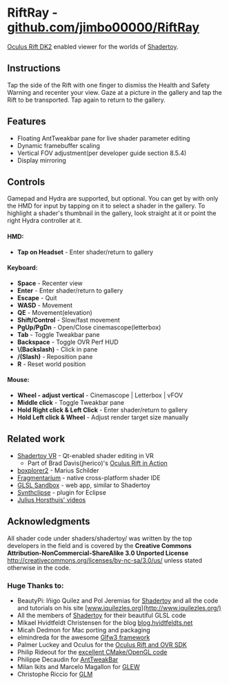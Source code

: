 # RiftRay - [github.com/jimbo00000/RiftRay](https://github.com/jimbo00000/RiftRay)

[Oculus Rift DK2](http://www.oculus.com/) enabled viewer for the worlds of [Shadertoy](https://shadertoy.com).  


## Instructions  
Tap the side of the Rift with one finger to dismiss the Health and Safety Warning and recenter your view. Gaze at a picture in the gallery and tap the Rift to be transported. Tap again to return to the gallery.  


## Features  
- Floating AntTweakbar pane for live shader parameter editing  
- Dynamic framebuffer scaling  
- Vertical FOV adjustment(per developer guide section 8.5.4)   
- Display mirroring  


## Controls  
Gamepad and Hydra are supported, but optional. You can get by with only the HMD for input by tapping on it to select a shader in the gallery. To highlight a shader's thumbnail in the gallery, look straight at it or point the right Hydra controller at it.  

#### HMD:  
- **Tap on Headset** - Enter shader/return to gallery  

#### Keyboard:  
- **Space** - Recenter view  
- **Enter** - Enter shader/return to gallery  
- **Escape** - Quit  
- **WASD** - Movement  
- **QE** - Movement(elevation)  
- **Shift/Control** - Slow/fast movement  
- **PgUp/PgDn** - Open/Close cinemascope(letterbox)  
- **Tab** - Toggle Tweakbar pane  
- **Backspace** - Toggle OVR Perf HUD  
- **\\(Backslash)** - Click in pane  
- **/(Slash)** - Reposition pane  
- **R** - Reset world position  

#### Mouse:  
- **Wheel - adjust vertical** - Cinemascope | Letterbox | vFOV  
- **Middle click** - Toggle Tweakbar pane  
- **Hold Right click & Left Click** - Enter shader/return to gallery  
- **Hold Left click & Wheel** - Adjust render target size manually  

## Related work
  - [Shadertoy VR](http://www.reddit.com/r/oculus/comments/2q0ard/new_build_of_shadertoy_vr/) - Qt-enabled shader editing in VR  
    - Part of Brad Davis(jherico)'s [Oculus Rift in Action]()
  - [boxplorer2](https://code.google.com/p/boxplorer2/) - Marius Schilder  
  - [Fragmentarium](http://syntopia.github.io/Fragmentarium/) - native cross-platform shader IDE
  - [GLSL Sandbox](http://glslsandbox.com/) - web app, similar to Shadertoy
  - [Synthclipse](http://synthclipse.sourceforge.net/user_guide/shadertoy.html) - plugin for Eclipse
  - [Julius Horsthuis' videos](http://www.julius-horsthuis.com/vr-projects/)


## Acknowledgments

All shader code under shaders/shadertoy/ was written by the top developers in the field and is covered by the **Creative Commons Attribution-NonCommercial-ShareAlike 3.0 Unported License** <http://creativecommons.org/licenses/by-nc-sa/3.0/us/> unless stated otherwise in the code.  

### Huge Thanks to:
- BeautyPi: Iñigo Quilez and Pol Jeremias for [Shadertoy](https://shadertoy.com) and all the code and tutorials on his site [www.iquilezles.org](http://www.iquilezles.org/)  
- All the members of [Shadertoy](https://shadertoy.com) for their beautiful GLSL code  
- Mikael Hvidtfeldt Christensen for the blog [blog.hvidtfeldts.net](http://blog.hvidtfeldts.net/)  
- Micah Dedmon for Mac porting and packaging  
- elmindreda for the awesome [Glfw3 framework](https://github.com/glfw/glfw)   
- Palmer Luckey and Oculus for the [Oculus Rift and OVR SDK](http://www.oculusvr.com/)  
- Philip Rideout for the [excellent CMake/OpenGL code](http://github.prideout.net/)  
- Philippe Decaudin for [AntTweakBar](http://anttweakbar.sourceforge.net/doc/)  
- Milan Ikits and Marcelo Magallon for [GLEW](http://glew.sourceforge.net/)  
- Christophe Riccio for [GLM](http://glm.g-truc.net/0.9.5/index.html)  
